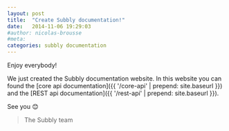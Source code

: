 ```yaml
---
layout: post
title:  "Create Subbly documentation!"
date:   2014-11-06 19:29:03
#author: nicolas-brousse
#meta: 
categories: subbly documentation
---
```


Enjoy everybody!

We just created the Subbly documentation website. In this website you can found the [core api documentation]({{ '/core-api' | prepend: site.baseurl }}) and the [REST api documentation]({{ '/rest-api' | prepend: site.baseurl }}).

See you :blush:

> The Subbly team
